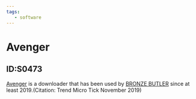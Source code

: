 ```yaml
---
tags:
   - software
---
```

# Avenger
## ID:S0473
[Avenger](/mitre/software/S0473) is a downloader that has been used by [BRONZE BUTLER](/mitre/groups/G0060) since at least 2019.(Citation: Trend Micro Tick November 2019)
